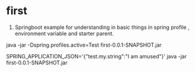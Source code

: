 # first
1. Springboot example for understanding in basic things in spring profile , environment variable and starter parent.


java -jar -Dspring.profiles.active=Test  first-0.0.1-SNAPSHOT.jar

SPRING_APPLICATION_JSON='{"test.my.string":"I am amused"}' java -jar first-0.0.1-SNAPSHOT.jar


